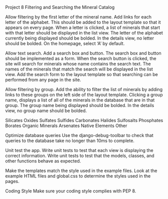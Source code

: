 Project 8
Filtering and Searching the Mineral Catalog

Allow filtering by the first letter of the mineral name.
Add links for each letter of the alphabet. This should be added to the layout template so that it appears on every page. When a letter is clicked, a list of minerals that start with that letter should be displayed in the list view. The letter of the alphabet currently being displayed should be bolded. In the details view, no letter should be bolded. On the homepage, select ‘A’ by default.

Allow text search.
Add a search box and button. The search box and button should be implemented as a form. When the search button is clicked, the site will search for minerals whose name contains the search text. The names of the minerals that match the search will be displayed in the list view. Add the search form to the layout template so that searching can be performed from any page in the site.


Allow filtering by group.
Add the ability to filter the list of minerals by adding links to these groups on the left side of the layout template. Clicking a group name, displays a list of all of the minerals in the database that are in that group. The group name being displayed should be bolded. In the details view, no group name should be bolded.

Silicates
Oxides
Sulfates
Sulfides
Carbonates
Halides
Sulfosalts
Phosphates
Borates
Organic Minerals
Arsenates
Native Elements
Other

Optimize database queries
Use the django-debug-toolbar to check that queries to the database take no longer than 10ms to complete.

Unit test the app.
Write unit tests to test that each view is displaying the correct information. Write unit tests to test that the models, classes, and other functions behave as expected.

Make the templates match the style used in the example files.
Look at the example HTML files and global.css to determine the styles used in the pages.

Coding Style
Make sure your coding style complies with PEP 8.
